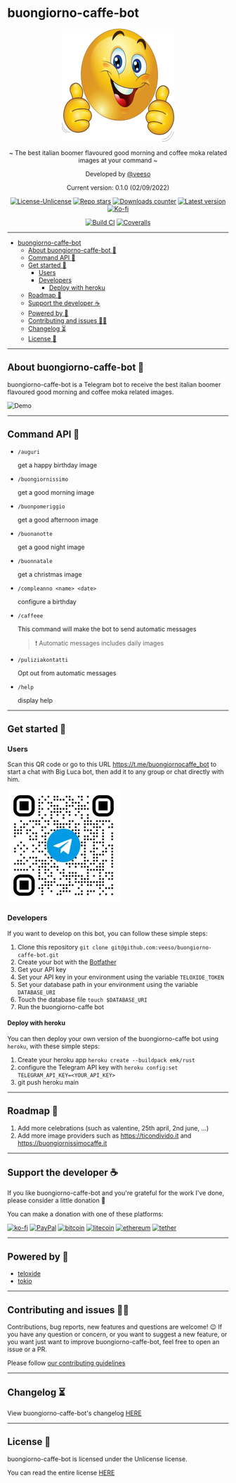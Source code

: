 # buongiorno-caffe-bot

<p align="center">
  <img src="/docs/images/buongiorno-caffe-bot.png" width="256" height="256" />
</p>

<p align="center">~ The best italian boomer flavoured good morning and coffee moka related images at your command ~</p>

<p align="center">Developed by <a href="https://veeso.github.io/" target="_blank">@veeso</a></p>
<p align="center">Current version: 0.1.0 (02/09/2022)</p>

<p align="center">
  <a href="https://opensource.org/licenses/Unlicense"
    ><img
      src="https://img.shields.io/badge/License-Unlicense-teal.svg"
      alt="License-Unlicense"
  /></a>
  <a href="https://github.com/veeso/buongiorno-caffe-bot/stargazers"
    ><img
      src="https://img.shields.io/github/stars/veeso/buongiorno-caffe-bot.svg"
      alt="Repo stars"
  /></a>
  <a href="https://crates.io/crates/buongiorno-caffe-bot"
    ><img
      src="https://img.shields.io/crates/d/buongiorno-caffe-bot.svg"
      alt="Downloads counter"
  /></a>
  <a href="https://crates.io/crates/buongiorno-caffe-bot"
    ><img
      src="https://img.shields.io/crates/v/buongiorno-caffe-bot.svg"
      alt="Latest version"
  /></a>
  <a href="https://ko-fi.com/veeso">
    <img
      src="https://img.shields.io/badge/donate-ko--fi-red"
      alt="Ko-fi"
  /></a>
</p>
<p align="center">
  <a href="https://github.com/veeso/buongiorno-caffe-bot/actions"
    ><img
      src="https://github.com/veeso/buongiorno-caffe-bot/workflows/Build/badge.svg"
      alt="Build CI"
  /></a>
  <a href="https://coveralls.io/github/veeso/buongiorno-caffe-bot"
    ><img
      src="https://coveralls.io/repos/github/veeso/buongiorno-caffe-bot/badge.svg"
      alt="Coveralls"
  /></a>
</p>

---

- [buongiorno-caffe-bot](#buongiorno-caffe-bot)
  - [About buongiorno-caffe-bot 📰](#about-buongiorno-caffe-bot-)
  - [Command API 🐚](#command-api-)
  - [Get started 🏁](#get-started-)
    - [Users](#users)
    - [Developers](#developers)
      - [Deploy with heroku](#deploy-with-heroku)
  - [Roadmap 🎯](#roadmap-)
  - [Support the developer ☕](#support-the-developer-)
  - [Powered by 💪](#powered-by-)
  - [Contributing and issues 🤝🏻](#contributing-and-issues-)
  - [Changelog ⏳](#changelog-)
  - [License 📃](#license-)

---

## About buongiorno-caffe-bot 📰

buongiorno-caffe-bot is a Telegram bot to receive the best italian boomer flavoured good morning and coffee moka related images.

![Demo](/docs/images/demo.gif)

---

## Command API 🐚

- `/auguri`

    get a happy birthday image

- `/buongiornissimo`

    get a good morning image

- `/buonpomeriggio`

    get a good afternoon image

- `/buonanotte`

    get a good night image

- `/buonnatale`

    get a christmas image

- `/compleanno <name> <date>`

    configure a birthday

- `/caffeee`

    This command will make the bot to send automatic messages

    > ❗ Automatic messages includes daily images

- `/puliziakontatti`

    Opt out from automatic messages

- `/help`

    display help

---

## Get started 🏁

### Users

Scan this QR code or go to this URL <https://t.me/buongiornocaffe_bot> to start a chat with Big Luca bot, then add it to any group or chat directly with him.

![telegram-qr](/docs/images/qr-code-md.webp)

### Developers

If you want to develop on this bot, you can follow these simple steps:

1. Clone this repository `git clone git@github.com:veeso/buongiorno-caffe-bot.git`
2. Create your bot with the [Botfather](https://t.me/botfather)
3. Get your API key
4. Set your API key in your environment using the variable `TELOXIDE_TOKEN`
5. Set your database path in your environment using the variable `DATABASE_URI`
6. Touch the database file `touch $DATABASE_URI`
7. Run the buongiorno-caffe bot

#### Deploy with heroku

You can then deploy your own version of the buongiorno-caffe bot using `heroku`, with these simple steps:

1. Create your heroku app `heroku create --buildpack emk/rust`
2. configure the Telegram API key with `heroku config:set TELEGRAM_API_KEY=<YOUR_API_KEY>`
3. git push heroku main

---

## Roadmap 🎯

1. Add more celebrations (such as valentine, 25th april, 2nd june, ...)
2. Add more image providers such as <https://ticondivido.it> and <https://buongiornissimocaffe.it>

---

## Support the developer ☕

If you like buongiorno-caffe-bot and you're grateful for the work I've done, please consider a little donation 🥳

You can make a donation with one of these platforms:

[![ko-fi](https://img.shields.io/badge/Ko--fi-F16061?style=for-the-badge&logo=ko-fi&logoColor=white)](https://ko-fi.com/veeso)
[![PayPal](https://img.shields.io/badge/PayPal-00457C?style=for-the-badge&logo=paypal&logoColor=white)](https://www.paypal.me/chrisintin)
[![bitcoin](https://img.shields.io/badge/Bitcoin-ff9416?style=for-the-badge&logo=bitcoin&logoColor=white)](https://btc.com/bc1qvlmykjn7htz0vuprmjrlkwtv9m9pan6kylsr8w)
[![litecoin](https://img.shields.io/badge/Litecoin-345d9d?style=for-the-badge&logo=Litecoin&logoColor=white)](https://blockchair.com/litecoin/address/ltc1q89a7f859gt7nuekvnuuc25wapkq2f8ny78mp8l)
[![ethereum](https://img.shields.io/badge/Ethereum-3C3C3D?style=for-the-badge&logo=Ethereum&logoColor=white)](https://etherscan.io/address/0xE57E761Aa806c9afe7e06Fb0601B17beC310f9c4)
[![tether](https://img.shields.io/badge/tether-168363?style=for-the-badge&logo=tether&logoColor=white)](https://etherscan.io/address/0xE57E761Aa806c9afe7e06Fb0601B17beC310f9c4)

---

## Powered by 💪

- [teloxide](https://github.com/teloxide/teloxide)
- [tokio](https://tokio.rs/)

---

## Contributing and issues 🤝🏻

Contributions, bug reports, new features and questions are welcome! 😉
If you have any question or concern, or you want to suggest a new feature, or you want just want to improve buongiorno-caffe-bot, feel free to open an issue or a PR.

Please follow [our contributing guidelines](CONTRIBUTING.md)

---

## Changelog ⏳

View buongiorno-caffe-bot's changelog [HERE](CHANGELOG.md)

---

## License 📃

buongiorno-caffe-bot is licensed under the Unlicense license.

You can read the entire license [HERE](LICENSE)
